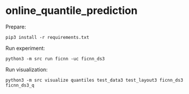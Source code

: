 # online_quantile_prediction

Prepare:
```shell
pip3 install -r requirements.txt
```

Run experiment:
```shell
python3 -m src run ficnn -uc ficnn_ds3
```

Run visualization:
```shell
python3 -m src visualize quantiles test_data3 test_layout3 ficnn_ds3 ficnn_ds3_q
```
